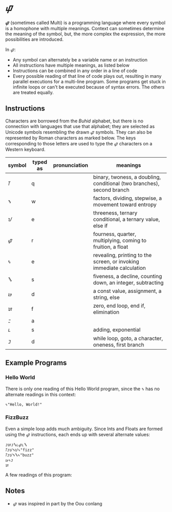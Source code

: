 # ᝎ

**ᝎ** (sometimes called Multi) is a programming language where every symbol is a homophone with multiple meanings. Context can sometimes determine the meaning of the symbol, but, the more complex the expression, the more possibilities are introduced.

In ᝎ:
* Any symbol can alternately be a variable name or an instruction
* All instructions have multiple meanings, as listed below
* Instructions can be combined in any order in a line of code
* Every possible reading of that line of code plays out, resulting in many parallel executions for a multi-line program. Some programs get stuck in infinite loops or can't be executed because of syntax errors. The others are treated equally.

## Instructions

Characters are borrowed from the *Buhid* alphabet, but there is no connection with languages that use that alphabet; they are selected as Unicode symbols resembling the drawn ᝎ symbols. They can also be represented by Roman characters as marked below. The keys corresponding to those letters are used to type the ᝎ characters on a Western keyboard.

symbol | typed as | pronunciation | meanings |
---|---|---|---
ᝈ |q | | binary, twoness, a doubling, conditional (two branches), second branch
ᝂ | w | | factors, dividing, stepwise, a movement toward entropy
ᝀ | e | | threeness, ternary conditional, a ternary value, else if 
ᝎ | r | | fourness, quarter, multiplying, coming to fruition, a float
ᝄ | e | | revealing, printing to the screen, or invoking immediate calculation
ᝐ | s | | fiveness, a decline, counting down, an integer, subtracting
ᝏ | d | | a const value, assignment, a string, else
ᝌ | f | | zero, end loop, end if, elimination
ᝃ | a | | 
ᝑ | s | | adding, exponential
ᝊ | d | | while loop, goto, a character, oneness, first branch 

## Example Programs

### Hello World

There is only one reading of this Hello World program, since the ᝄ has no alternate readings in this context:

    ᝄ"Hello, World!"

### FizzBuzz

Even a simple loop adds much ambiguity. Since Ints and Floats are formed using the ᝎ instructions, each ends up with several alternate values:

    ᝊᝌᝊᝐᝑᝎᝑᝐ
    ᝈᝊᝀᝂᝀᝄ"fizz"
    ᝈᝊᝀᝂᝐᝄ"buzz"
    ᝏᝄᝊ
    ᝌ

A few readings of this program:

## Notes

* ᝎ was inspired in part by the Oou conlang
